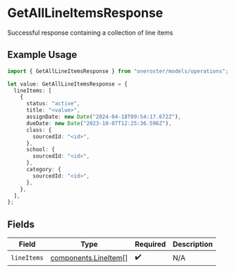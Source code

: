 # GetAllLineItemsResponse

Successful response containing a collection of line items

## Example Usage

```typescript
import { GetAllLineItemsResponse } from "oneroster/models/operations";

let value: GetAllLineItemsResponse = {
  lineItems: [
    {
      status: "active",
      title: "<value>",
      assignDate: new Date("2024-04-18T09:54:17.672Z"),
      dueDate: new Date("2023-10-07T12:25:36.596Z"),
      class: {
        sourcedId: "<id>",
      },
      school: {
        sourcedId: "<id>",
      },
      category: {
        sourcedId: "<id>",
      },
    },
  ],
};
```

## Fields

| Field                                                        | Type                                                         | Required                                                     | Description                                                  |
| ------------------------------------------------------------ | ------------------------------------------------------------ | ------------------------------------------------------------ | ------------------------------------------------------------ |
| `lineItems`                                                  | [components.LineItem](../../models/components/lineitem.md)[] | :heavy_check_mark:                                           | N/A                                                          |